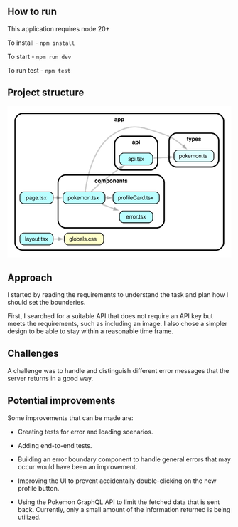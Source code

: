 ## How to run

  This application requires node 20+

  To install - `npm install`

  To start - `npm run dev`

  To run test - `npm test`

## Project structure

![project-structure](/project-structure.svg)

## Approach
I started by reading the requirements to understand the task and plan how I should set the bounderies.

First, I searched for a suitable API that does not require an API key but meets the requirements, such as including an image. I also chose a simpler design to be able to stay within a reasonable time frame.

## Challenges
A challenge was to handle and distinguish different error messages that the server returns in a good way.

## Potential improvements


Some improvements that can be made are:

- Creating tests for error and loading scenarios.

- Adding end-to-end tests.

- Building an error boundary component to handle general errors that may occur would have been an improvement.

- Improving the UI to prevent accidentally double-clicking on the new profile button.

- Using the Pokemon GraphQL API to limit the fetched data that is sent back. Currently, only a small amount of the information returned is being utilized.
